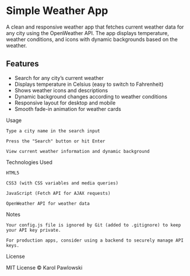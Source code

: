 # Simple Weather App

A clean and responsive weather app that fetches current weather data for any city using the OpenWeather API. The app displays temperature, weather conditions, and icons with dynamic backgrounds based on the weather.

## Features

- Search for any city’s current weather
- Displays temperature in Celsius (easy to switch to Fahrenheit)
- Shows weather icons and descriptions
- Dynamic background changes according to weather conditions
- Responsive layout for desktop and mobile
- Smooth fade-in animation for weather cards

Usage

    Type a city name in the search input

    Press the "Search" button or hit Enter

    View current weather information and dynamic background

Technologies Used

    HTML5

    CSS3 (with CSS variables and media queries)

    JavaScript (Fetch API for AJAX requests)

    OpenWeather API for weather data

Notes

    Your config.js file is ignored by Git (added to .gitignore) to keep your API key private.

    For production apps, consider using a backend to securely manage API keys.

License

MIT License © Karol Pawlowski
